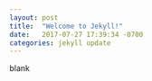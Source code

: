 ```yaml
---
layout: post
title:  "Welcome to Jekyll!"
date:   2017-07-27 17:39:34 -0700
categories: jekyll update
---
```

blank
